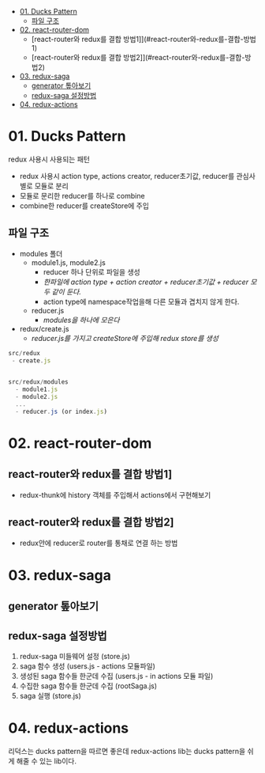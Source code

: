 - [01. Ducks Pattern](#01-ducks-pattern)
  - [파일 구조](#파일-구조)
- [02. react-router-dom](#02-react-router-dom)
  - [react-router와 redux를 결합 방법1]](#react-router와-redux를-결합-방법1)
  - [react-router와 redux를 결합 방법2]](#react-router와-redux를-결합-방법2)
- [03. redux-saga](#03-redux-saga)
  - [generator 톺아보기](#generator-톺아보기)
  - [redux-saga 설정방법](#redux-saga-설정방법)
- [04. redux-actions](#04-redux-actions)

# 01. Ducks Pattern

redux 사용시 사용되는 패턴

- redux 사용시 action type, actions creator, reducer초기값, reducer를 관심사 별로 모듈로 분리
- 모듈로 문리한 reducer를 하나로 combine
- combine한 reducer를 createStore에 주입

## 파일 구조

- modules 폴더
  - module1.js, module2.js
    - reducer 하나 단위로 파일을 생성
    - _한파일에 action type + action creator + reducer초기값 + reducer 모두 같이 둔다._
    - action type에 namespace작업을해 다른 모듈과 겹치지 않게 한다.
  - reducer.js
    - _modules을 하나에 모은다_
- redux/create.js
  - _reducer.js를 가지고 createStore에 주입해 redux store를 생성_

```jsx
src/redux
 - create.js

 
src/redux/modules
  - module1.js
  - module2.js
  ...
  - reducer.js (or index.js)
```

# 02. react-router-dom

## react-router와 redux를 결합 방법1]

- redux-thunk에 history 객체를 주입해서 actions에서 구현해보기

## react-router와 redux를 결합 방법2]

- redux안에 reducer로 router를 통채로 연결 하는 방법

# 03. redux-saga

## generator 톺아보기

## redux-saga 설정방법

1. redux-saga 미들웨어 설정 (store.js)
2. saga 함수 생성 (users.js - actions 모듈파일)
3. 생성된 saga 함수들 한군데 수집 (users.js - in actions 모듈 파일)
4. 수집한 saga 함수들 한군데 수집 (rootSaga.js)
5. saga 실행 (store.js)

# 04. redux-actions

리덕스는 ducks pattern을 따르면 좋은데 redux-actions lib는 ducks pattern을 쉬게 해줄 수 있는 lib이다.
